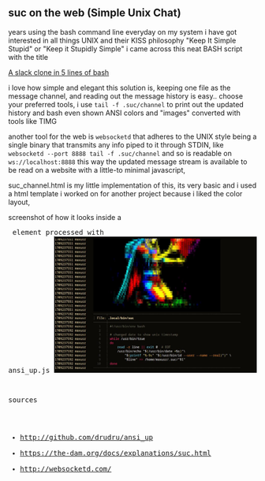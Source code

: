 ## suc on the web (Simple Unix Chat)

years using the bash command line everyday on my system
i have got interested in all things UNIX and their KISS
philosophy "Keep It Simple Stupid" or "Keep it Stupidly Simple" 
i came across this neat BASH script with the title

[A slack clone in 5 lines of bash](https://the-dam.org/docs/explanations/suc.html)

i love how simple and elegant this solution is, keeping one file
as the message channel, and reading out the message history is
easy.. choose your preferred tools, 
i use `tail -f .suc/channel` to print out the updated history
and bash even shown ANSI colors and "images" converted with
tools like TIMG

another tool for the web is `websocketd` that adheres to the UNIX 
style being a single binary that transmits any info piped to it through
STDIN, like `websocketd --port 8888 tail -f .suc/channel` and so is
readable on `ws://localhost:8888`
this way the updated message stream is available to be read on a
website with a little-to minimal javascript, 

suc_channel.html is my little implementation of this, its very basic
and i used a html template i worked on for another project because i 
liked the color layout, 

screenshot of how it looks inside a <pre> element processed with ansi_up.js
![](preview.jpg)


sources
- http://github.com/drudru/ansi_up
- https://the-dam.org/docs/explanations/suc.html
- http://websocketd.com/